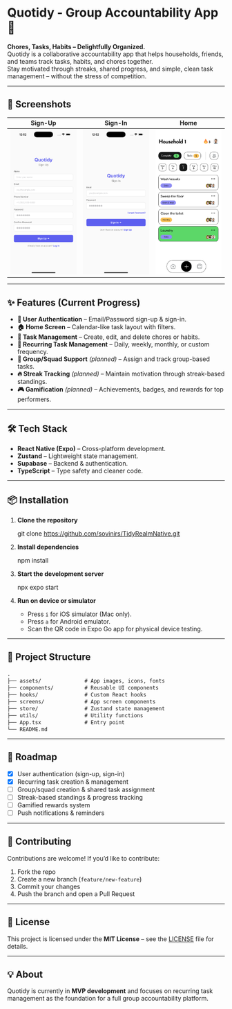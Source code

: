 # Quotidy - Group Accountability App 🚀

**Chores, Tasks, Habits – Delightfully Organized.**  
Quotidy is a collaborative accountability app that helps households, friends, and teams track tasks, habits, and chores together.  
Stay motivated through streaks, shared progress, and simple, clean task management – without the stress of competition.

---

## 📸 Screenshots

| Sign-Up | Sign-In | Home |
|---------|---------|------|
| ![Sign-Up Screen](screenshots/signup.png) | ![Sign-In Screen](screenshots/signin.png) | ![Home Screen](screenshots/home.png) |

---

## ✨ Features (Current Progress)
- **🔑 User Authentication** – Email/Password sign-up & sign-in.
- **🏠 Home Screen** – Calendar-like task layout with filters.
- **📝 Task Management** – Create, edit, and delete chores or habits.
- **🔁 Recurring Task Management** – Daily, weekly, monthly, or custom frequency.
- **👥 Group/Squad Support** *(planned)* – Assign and track group-based tasks.
- **🔥 Streak Tracking** *(planned)* – Maintain motivation through streak-based standings.
- **🎮 Gamification** *(planned)* – Achievements, badges, and rewards for top performers.

---

## 🛠 Tech Stack
- **React Native (Expo)** – Cross-platform development.
- **Zustand** – Lightweight state management.
- **Supabase** – Backend & authentication.
- **TypeScript** – Type safety and cleaner code.

---

## 📦 Installation

1. **Clone the repository**
   
   git clone https://github.com/sovinirs/TidyRealmNative.git

2. **Install dependencies**

   npm install

3. **Start the development server**

   npx expo start

4. **Run on device or simulator**

   * Press `i` for iOS simulator (Mac only).
   * Press `a` for Android emulator.
   * Scan the QR code in Expo Go app for physical device testing.

---

## 📂 Project Structure
```
.
├── assets/              # App images, icons, fonts
├── components/          # Reusable UI components
├── hooks/               # Custom React hooks
├── screens/             # App screen components
├── store/               # Zustand state management
├── utils/               # Utility functions
├── App.tsx              # Entry point
└── README.md
```
---

## 🚀 Roadmap

* [x] User authentication (sign-up, sign-in)
* [x] Recurring task creation & management
* [ ] Group/squad creation & shared task assignment
* [ ] Streak-based standings & progress tracking
* [ ] Gamified rewards system
* [ ] Push notifications & reminders

---

## 🤝 Contributing

Contributions are welcome!
If you’d like to contribute:

1. Fork the repo
2. Create a new branch (`feature/new-feature`)
3. Commit your changes
4. Push the branch and open a Pull Request

---

## 📜 License

This project is licensed under the **MIT License** – see the [LICENSE](LICENSE) file for details.

---

## 💡 About

Quotidy is currently in **MVP development** and focuses on recurring task management as the foundation for a full group accountability platform.

